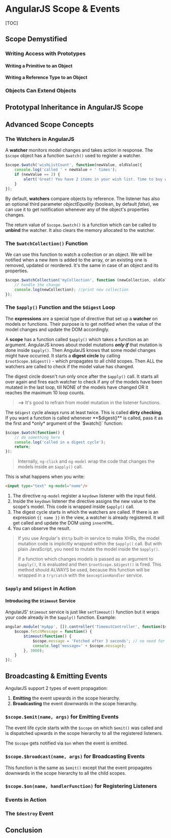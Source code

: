 # AngularJS Scope & Events

[TOC]

## Scope Demystified

### Writing Access with Prototypes

#### Writing a Primitive to an Object

#### Writing a Reference Type to an Object

### Objects Can Extend Objects

## Prototypal Inheritance in AngularJS Scope

## Advanced Scope Concepts

### The Watchers in AngularJS

A **watcher** monitors model changes and takes action in response. The `$scope` object has a function `$watch()` used to register a watcher.

```JavaScript
$scope.$watch('wishListCount', function(newValue, oldValue){
    console.log('called ' + newValue + ' times');
    if (newValue == 2) {
	    alert('Great! You have 2 items in your wish list. Time to buy what you love. ');
	}
});
```

By default, **watchers** compare objects by reference. The listener has also an optional third parameter *objectEquality* (boolean, by default *false*), we can use it to get notification whenever any of the object's properties changes.

The return value of `$scope.$watch()` is a function which can be called to **unbind** the watcher. It also clears the memory allocated to the watcher.

### The `$watchCollection()` Function

We can use this function to watch a collection or an object. We will be notified when a new item is added to the array, or an existing one is removed, updated or reordered. It's the same in case of an object and its properties.
```JavaScript
$scope.$watchCollection('myCollection', function (newCollection, oldCollection) {
    // handle the change
    console.log(newCollection); //print new collection
});
```

### The `$apply()` Function and the `$digest` Loop

The **expressions** are a special type of directive that set up a **watcher** on models or functions. Their purpose is to get notified when the value of the model changes and update the DOM accordingly.

A **scope** has a function called `$apply()` which takes a function as an argument. AngularJS knows about model mutations ***only if*** that mutation is done inside `$apply()`. Then AngularJS knows that some model changes might have occurred. It starts a **digest circle** by calling `$rootScope.$digest()` - which propagates to all child scopes. Then ALL the watchers are called to check if the model value has changed.

The digest circle doesn't run only once after the `$apply()` call. It starts all over again and fires each watcher to check if any of the models have been mutated in the last loop, till NONE of the models have changed OR it reaches the maximum 10 loop counts.

> **-->** It's good to refrain from model mutation in the listener functions.

The `$digest` cycle always runs at least twice. This is called **dirty checking**. If you want a function is called whenever **$digest()** is called, pass it as the first and *only* argument of the `$watch()` function:

```JavaScript
$scope.$watch(function() {
    // do something here
    console.log('called in a digest cycle');
    return;
});
```

> Internally, `ng-click` and `ng-model` wrap the code that changes the models inside an `$apply()` call.

This is what happens when you write:
```html
<input type="text" ng-model="name"/>
```

1. The directive `ng-model` register a `keydown` listener with the input field.
2. Inside the `keydown` listener the directive assigns the new value to the scope's model. This code is wrapped inside `$apply()` call.
3. The digest cycle starts in which the watchers are called. If there is an expression `{{ name }}` in the view, a watcher is already registered. It will get called and update the DOM using `innerHTML`.
4. You can observe the result.

> If you use Angular's `$http` built-in service to make XHRs, the model mutation code is implicitly wrapped within the `$apply()` call. But with plain JavaScript, you need to mutate the model inside the `$apply()`.
> 
> If a function which changes models is passed as an argument to `$apply()`, it is evaluated and then `$rootScope.$digest()` is fired. This method should ALWAYS be used, because this function will be wrapped in a `try/catch` with the `$exceptionHandler` service.

### `$apply` and `$digest` in Action

#### Introducing the `$timeout` Service

AngularJS' `$timeout` service is just like `setTimeout()` function but it wraps your code already in the `$apply()` function. Example:

```JavaScript
angular.module('myApp', []).controller('TimeoutController', function($scope, $timeout) {
	$scope.fetchMessage = function() {
		$timeout(function() {
			$scope.message = 'Fetched after 3 seconds'; // no need for $apply()
			console.log('message=' + $scope.message);
		}, 3000);
	}
});
```

## Broadcasting & Emitting Events

AngularJS support 2 types of event propagation:

1. **Emitting** the event upwards in the scope hierarchy.
2. **Broadcasting** the event downwards in the scope hierarchy.

### `$scope.$emit(name, args)` for Emitting Events

The event life cycle starts with the `$scope` on which `$emit()` was called and is dispatched upwards in the scope hierarchy to all the registered listeners.

The `$scope` gets notified via `$on` when the event is emitted.

### `$scope.$broadcast(name, args)` for Broadcasting Events

This function is the same as `$emit()` except that the event propagates downwards in the scope hierarchy to all the child scopes.

### `$scope.$on(name, handlerFunction)` for Registering Listeners

### Events in Action

### The `$destroy` Event

## Conclusion